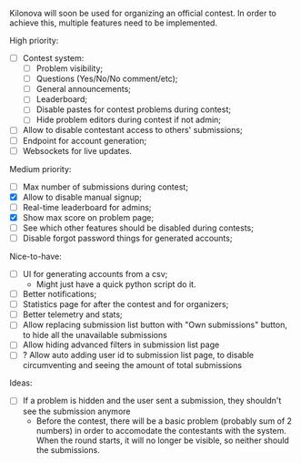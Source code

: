 Kilonova will soon be used for organizing an official contest. In order to achieve this, multiple features need to be implemented.

High priority:
- [ ] Contest system:
	- [ ] Problem visibility;
	- [ ] Questions (Yes/No/No comment/etc);
	- [ ] General announcements;
	- [ ] Leaderboard;
    - [ ] Disable pastes for contest problems during contest;
    - [ ] Hide problem editors during contest if not admin;
- [ ] Allow to disable contestant access to others' submissions;
- [ ] Endpoint for account generation;
- [ ] Websockets for live updates.

Medium priority:
- [ ] Max number of submissions during contest;
- [x] Allow to disable manual signup;
- [ ] Real-time leaderboard for admins;
- [x] Show max score on problem page;
- [ ] See which other features should be disabled during contests;
- [ ] Disable forgot password things for generated accounts;

Nice-to-have:
- [ ] UI for generating accounts from a csv;
	- Might just have a quick python script do it.
- [ ] Better notifications;
- [ ] Statistics page for after the contest and for organizers;
- [ ] Better telemetry and stats;
- [ ] Allow replacing submission list button with "Own submissions" button, to hide all the unavailable submissions
- [ ] Allow hiding advanced filters in submission list page
- [ ] ? Allow auto adding user id to submission list page, to disable circumventing and seeing the amount of total submissions

Ideas:
- [ ] If a problem is hidden and the user sent a submission, they shouldn't see the submission anymore
    - Before the contest, there will be a basic problem (probably sum of 2 numbers) in order to accomodate the contestants with the system. When the round starts, it will no longer be visible, so neither should the submissions.
